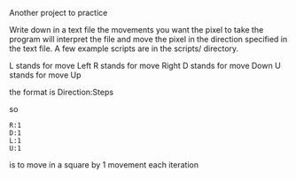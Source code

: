 Another project to practice

Write down in a text file the movements you want the pixel to take
the program will interpret the file and move the pixel in the direction
specified in the text file. A few example scripts are in the scripts/ directory.

L stands for move Left
R stands for move Right
D stands for move Down
U stands for move Up

the format is Direction:Steps

so

	R:1
	D:1
	L:1
	U:1

is to move in a square by 1 movement each iteration

